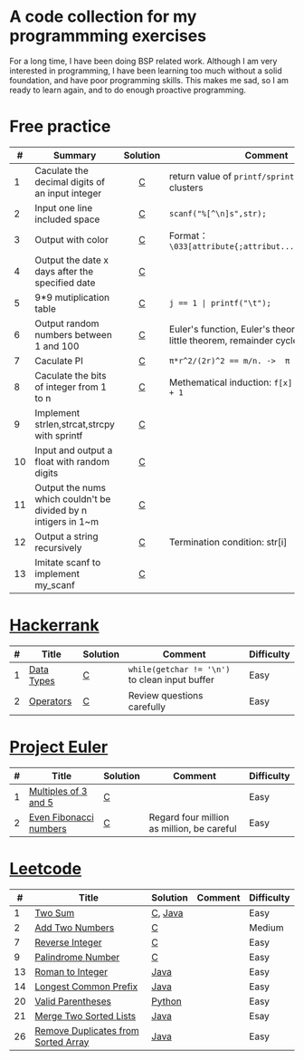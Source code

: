 # A code collection for my programmming exercises

For a long time, I have been doing BSP related work. Although I am very interested in programming, I have been learning too much without a solid foundation, and have poor programming skills. This makes me sad, so I am ready to learn again, and to do enough proactive programming.

# Free practice

| #   | Summary                                                        |                  Solution                   | Comment                                                                                 |
| --- | -------------------------------------------------------------- | :-----------------------------------------: | --------------------------------------------------------------------------------------- |
| 1   | Caculate the decimal digits of an input integer                | [C](freepractice/c/decimal_digits_of_int.c) | return value of `printf/sprintf/scanf/...` clusters                                     |
| 2   | Input one line included space                                  | [C](freepractice/c/input_line_with_space.c) | `scanf("%[^\n]s",str);`                                                                 |
| 3   | Output with color                                              |   [C](freepractice/c/output_with_color.c)   | Format：`\033[attribute{;attribut...}moutput\033[0m`                                    |
| 4   | Output the date x days after the specified date                |     [C](freepractice/c/caculate_date.c)     |                                                                                         |
| 5   | 9*9 mutiplication table                                        |  [C](freepractice/c/mutiplication_table.c)  | `j == 1 \| printf("\t");`                                                               |
| 6   | Output random numbers between 1 and 100                        |      [C](freepractice/c/1_100_rand.c)       | Euler's function, Euler's theorem, Fermat's little theorem, remainder cycle knots, etc. |
| 7   | Caculate PI                                                    |          [C](freepractice/c/PI.c)           | `π*r^2/(2r)^2 == m/n. ->  π = 4 * m/n`                                                  |
| 8   | Caculate the bits of integer from 1 to n                       |     [C](freepractice/c/bits_caculate.c)     | Methematical induction: `f[x] = f[x & (x-1)] + 1`                                       |
| 9   | Implement strlen,strcat,strcpy with sprintf                    | [C](freepractice/c/str_func_with_sprintf.c) |                                                                                         |
| 10  | Input and output a float with random digits                    |     [C](freepractice/c/random_float.c)      |                                                                                         |
| 11  | Output the nums which couldn't be divided by n intigers in 1~m |       [C](freepractice/c/rm_multy.c)        |                                                                                         |
| 12  | Output a string recursively                                    |    [C](freepractice/c/recurse_string.c)     | Termination condition: str[i]                                                           |
| 13  | Imitate scanf to implement my_scanf                            |       [C](freepractice/c/my_scanf.c)        |                                                                                         |

# [Hackerrank](https://www.hackerrank.com/)

| #   | Title                                                                     | Solution                       | Comment                                        | Difficulty |
| --- | ------------------------------------------------------------------------- | ------------------------------ | ---------------------------------------------- | ---------- |
| 1   | [Data Types](https://www.hackerrank.com/challenges/30-data-types/problem) | [C](hackerrank/c/data_types.c) | `while(getchar != '\n')` to clean input buffer | Easy       |
| 2   | [Operators](https://www.hackerrank.com/challenges/30-operators/problem)   | [C](hackerrank/c/operators.c)  | Review questions carefully                     | Easy       |

# [Project Euler](https://projecteuler.net/)

| #   | Title                                                        | Solution                                 | Comment                                    | Difficulty |
| --- | ------------------------------------------------------------ | ---------------------------------------- | ------------------------------------------ | ---------- |
| 1   | [Multiples of 3 and 5](https://projecteuler.net/problem=1)   | [C](projecteuler/c/multi_of_3_5.c)       |                                            | Easy       |
| 2   | [Even Fibonacci numbers](https://projecteuler.net/problem=2) | [C](projecteuler/c/even_fibonacci_num.c) | Regard four million as million, be careful | Easy       |


# [Leetcode](https://leetcode.com/problemset/all/)

| #   | Title                                                                                                     | Solution                                                    | Comment | Difficulty |
| --- | --------------------------------------------------------------------------------------------------------- | ----------------------------------------------------------- | ------- | ---------- |
| 1   | [Two Sum](https://leetcode.com/problems/two-sum/)                                                         | [C](leetcode/c/twoSum.c), [Java](leetcode/java/TwoSum.java) |         | Easy       |
| 2   | [Add Two Numbers](https://leetcode.com/problems/add-two-numbers/)                                         | [C](leetcode/c/addTwoNumbers.c)                             |         | Medium     |
| 7   | [Reverse Integer](https://leetcode.com/problems/reverse-integer/)                                         | [C](leetcode/c/reverseInteger.c)                            |         | Easy       |
| 9   | [Palindrome Number](https://leetcode.com/problems/palindrome-number/)                                     | [C](leetcode/c/isPalindrome.c)                              |         | Easy       |
| 13  | [Roman to Integer](https://leetcode.com/problems/roman-to-integer/)                                       | [Java](leetcode/java/RomantoInteger.java)                   |         | Easy       |
| 14  | [Longest Common Prefix](https://leetcode.com/problems/longest-common-prefix/)                             | [Java](leetcode/java/LongestCommonPrefix.java)              |         | Easy       |
| 20  | [Valid Parentheses](https://leetcode.com/problems/valid-parentheses/)                                     | [Python](leetcode/python/ValidParentheses.py)               |         | Easy       |
| 21  | [Merge Two Sorted Lists](https://leetcode.com/problems/merge-two-sorted-lists/)                           | [Java](leetcode/java/MergeTwoSortedLists.java)              |         | Esay       |
| 26  | [Remove Duplicates from Sorted Array](https://leetcode.com/problems/remove-duplicates-from-sorted-array/) | [Java](leetcode/java/RemoveDuplicatesfromSortedArray.java)  |         | Easy       |
